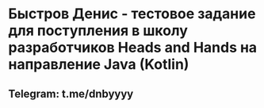 # Быстров Денис - тестовое задание для поступления в школу разработчиков Heads and Hands на направление Java (Kotlin)
## Telegram: t.me/dnbyyyy
